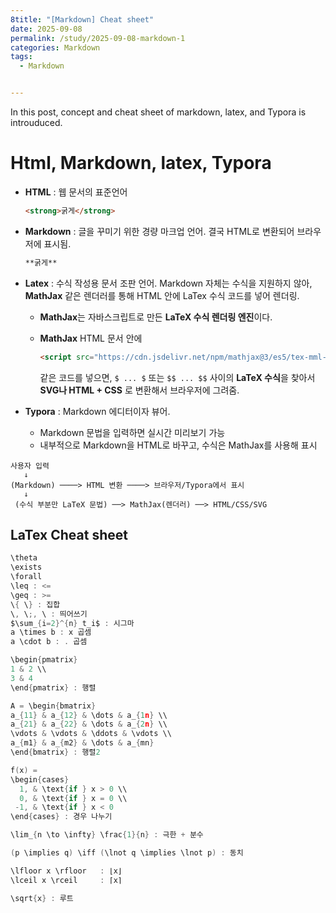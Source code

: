 ```yaml
---
8title: "[Markdown] Cheat sheet"
date: 2025-09-08
permalink: /study/2025-09-08-markdown-1
categories: Markdown
tags: 
  - Markdown


---
```


In this post, concept and cheat sheet of markdown, latex, and Typora  is introuduced. 



# Html, Markdown, latex, Typora

- **HTML** : 웹 문서의 표준언어

  ```html
  <strong>굵게</strong>
  ```

- **Markdown** : 글을 꾸미기 위한 경량 마크업 언어. 결국 HTML로 변환되어 브라우저에 표시됨.

  ```markdown
  **굵게**
  ```

- **Latex** : 수식 작성용 문서 조판 언어. Markdown 자체는 수식을 지원하지 않아, **MathJax** 같은 렌더러를 통해 HTML 안에 LaTex 수식 코드를 넣어 렌더링.

  - **MathJax**는 자바스크립트로 만든 **LaTeX 수식 렌더링 엔진**이다. 

  - **MathJax** HTML 문서 안에

    ```HTML
    <script src="https://cdn.jsdelivr.net/npm/mathjax@3/es5/tex-mml-chtml.js"></script>
    ```

    같은 코드를 넣으면, `$ ... $` 또는 `$$ ... $$` 사이의 **LaTeX 수식**을 찾아서 **SVG나 HTML + CSS** 로 변환해서 브라우저에 그려줌.

- **Typora** : Markdown 에디터이자 뷰어.
  - Markdown 문법을 입력하면 실시간 미리보기 가능
  - 내부적으로 Markdown을 HTML로 바꾸고, 수식은 MathJax를 사용해 표시

```
사용자 입력
   ↓
(Markdown) ────> HTML 변환 ────> 브라우저/Typora에서 표시
   ↓
 (수식 부분만 LaTeX 문법) ──> MathJax(렌더러) ──> HTML/CSS/SVG
```



## LaTex Cheat sheet

```go
\theta
\exists
\forall
\leq : <=
\geq : >=
\{ \} : 집합
\, \;, \ : 띄어쓰기
$\sum_{i=2}^{n} t_i$ : 시그마
a \times b : x 곱셈
a \cdot b : . 곱셈

\begin{pmatrix}
1 & 2 \\
3 & 4
\end{pmatrix} : 행렬

A = \begin{bmatrix}
a_{11} & a_{12} & \dots & a_{1n} \\
a_{21} & a_{22} & \dots & a_{2n} \\
\vdots & \vdots & \ddots & \vdots \\
a_{m1} & a_{m2} & \dots & a_{mn}
\end{bmatrix} : 행렬2

f(x) = 
\begin{cases}
  1, & \text{if } x > 0 \\
  0, & \text{if } x = 0 \\
 -1, & \text{if } x < 0
\end{cases} : 경우 나누기

\lim_{n \to \infty} \frac{1}{n} : 극한 + 분수

(p \implies q) \iff (\lnot q \implies \lnot p) : 동치

\lfloor x \rfloor   : ⌊x⌋
\lceil x \rceil     : ⌈x⌉

\sqrt{x} : 루트


```



